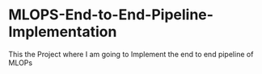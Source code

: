 # MLOPS-End-to-End-Pipeline-Implementation
This the Project where I am going to Implement the end to end pipeline of MLOPs
